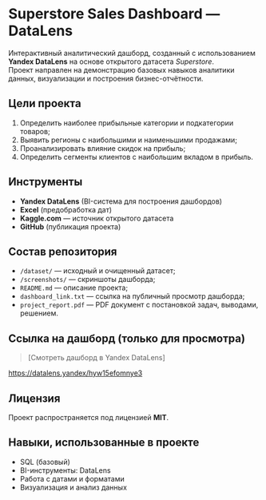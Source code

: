 # Superstore Sales Dashboard — DataLens

Интерактивный аналитический дашборд, созданный с использованием **Yandex DataLens** на основе открытого датасета *Superstore*.  
Проект направлен на демонстрацию базовых навыков аналитики данных, визуализации и построения бизнес-отчётности.

## Цели проекта

1. Определить наиболее прибыльные категории и подкатегории товаров;
2. Выявить регионы с наибольшими и наименьшими продажами;
3. Проанализировать влияние скидок на прибыль;
4. Определить сегменты клиентов с наибольшим вкладом в прибыль.

## Инструменты
- **Yandex DataLens** (BI-система для построения дашбордов)
- **Excel** (предобработка дат)
- **Kaggle.com** — источник открытого датасета
- **GitHub** (публикация проекта)

## Состав репозитория

- `/dataset/` — исходный и очищенный датасет;
- `/screenshots/` — скриншоты дашборда;
- `README.md` — описание проекта;
- `dashboard_link.txt` — ссылка на публичный просмотр дашборда;
- `project_report.pdf` — PDF документ с постановкой задач, выводами, решением.

## Ссылка на дашборд (только для просмотра)

> [Смотреть дашборд в Yandex DataLens]

https://datalens.yandex/hyw15efomnye3

## Лицензия

Проект распространяется под лицензией **MIT**.

## Навыки, использованные в проекте
- SQL (базовый)
- BI-инструменты: DataLens
- Работа с датами и форматами
- Визуализация и анализ данных
